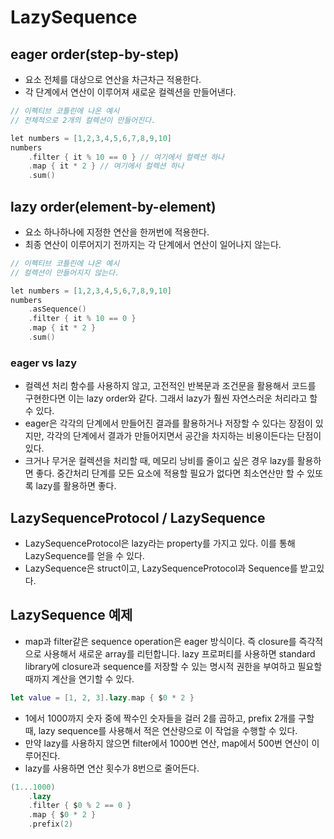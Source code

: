 # LazySequence
 

## eager order(step-by-step)
- 요소 전체를 대상으로 연산을 차근차근 적용한다.
- 각 단계에서 연산이 이루어져 새로운 컬렉션을 만들어낸다.

```Kotlin
// 이펙티브 코틀린에 나온 예시
// 전체적으로 2개의 컬렉션이 만들어진다.

let numbers = [1,2,3,4,5,6,7,8,9,10] 
numbers
    .filter { it % 10 == 0 } // 여기에서 컬렉션 하나
    .map { it * 2 } // 여기에서 컬렉션 하나
    .sum() 
```

## lazy order(element-by-element)
- 요소 하나하나에 지정한 연산을 한꺼번에 적용한다.
- 최종 연산이 이루어지기 전까지는 각 단계에서 연산이 일어나지 않는다.

```Kotlin
// 이펙티브 코틀린에 나온 예시
// 컬렉션이 만들어지지 않는다.

let numbers = [1,2,3,4,5,6,7,8,9,10]
numbers
    .asSequence()
    .filter { it % 10 == 0 }
    .map { it * 2 }
    .sum()  
```

### eager vs lazy
- 컬렉션 처리 함수를 사용하지 않고, 고전적인 반복문과 조건문을 활용해서 코드를 구현한다면 이는 lazy order와 같다. 그래서 lazy가 훨씬 자연스러운 처리라고 할 수 있다.
- eager은 각각의 단계에서 만들어진 결과를 활용하거나 저장할 수 있다는 장점이 있지만, 각각의 단계에서 결과가 만들어지면서 공간을 차지하는 비용이든다는 단점이 있다. 
- 크거나 무거운 컬렉션을 처리할 때, 메모리 낭비를 줄이고 싶은 경우 lazy를 활용하면 좋다. 중간처리 단계를 모든 요소에 적용할 필요가 없다면 최소연산만 할 수 있또록 lazy를 활용하면 좋다.

## LazySequenceProtocol / LazySequence
- LazySequenceProtocol은 lazy라는 property를 가지고 있다. 이를 통해 LazySequence를 얻을 수 있다.
- LazySequence은 struct이고, LazySequenceProtocol과 Sequence를 받고있다.

## LazySequence 예제
- map과 filter같은 sequence operation은 eager 방식이다. 즉 closure를 즉각적으로 사용해서 새로운 array를 리턴합니다. lazy 프로퍼티를 사용하면 standard library에 closure과 sequence를 저장할 수 있는 명시적 권한을 부여하고 필요할 때까지 계산을 연기할 수 있다.

```Swift
let value = [1, 2, 3].lazy.map { $0 * 2 }
```

- 1에서 1000까지 숫자 중에 짝수인 숫자들을 걸러 2를 곱하고, prefix 2개를 구할 때, lazy sequence를 사용해서 적은 연산량으로 이 작업을 수행할 수 있다.
- 만약 lazy를 사용하지 않으면 filter에서 1000번 연산, map에서 500번 연산이 이루어진다.
- lazy를 사용하면 연산 횟수가 8번으로 줄어든다.

```Swift
(1...1000)
    .lazy
    .filter { $0 % 2 == 0 }
    .map { $0 * 2 }
    .prefix(2)
```

